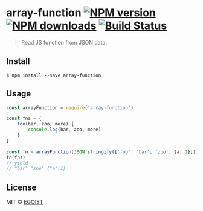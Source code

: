 # array-function [![NPM version](https://img.shields.io/npm/v/array-function.svg)](https://npmjs.com/package/array-function) [![NPM downloads](https://img.shields.io/npm/dm/array-function.svg)](https://npmjs.com/package/array-function) [![Build Status](https://travis-ci.org/egoist/array-function.svg?branch=master)](https://travis-ci.org/egoist/array-function)

> Read JS function from JSON data.

## Install

```
$ npm install --save array-function
```

## Usage

```js
const arrayFunction = require('array-function')

const fns = {
	foo(bar, zoo, more) {
		console.log(bar, zoo, more)
	}
}

const fn = arrayFunction(JSON.stringify(['foo', 'bar', 'zoo', {a: 1}]))
fn(fns)
// yield
// "bar" "zoo" {"a":1}
```

## License

MIT © [EGOIST](https://github.com/egoist)
